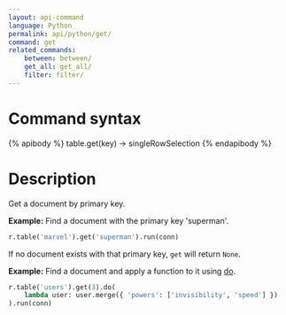 ```yaml
---
layout: api-command
language: Python
permalink: api/python/get/
command: get
related_commands:
    between: between/
    get_all: get_all/
    filter: filter/
---
```


# Command syntax #

{% apibody %}
table.get(key) &rarr; singleRowSelection
{% endapibody %}

# Description #

Get a document by primary key.

__Example:__ Find a document with the primary key 'superman'.

```py
r.table('marvel').get('superman').run(conn)
```

If no document exists with that primary key, `get` will return `None`.

__Example:__ Find a document and apply a function to it using [do](/api/python/do).

```py
r.table('users').get(3).do(
    lambda user: user.merge({ 'powers': ['invisibility', 'speed'] })
).run(conn)
```
